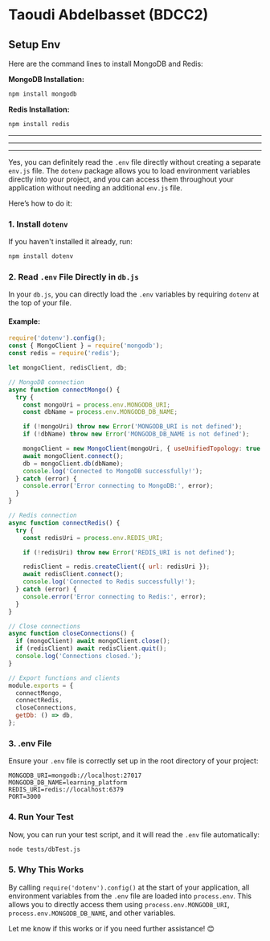 # Taoudi Abdelbasset (BDCC2)

## Setup Env
Here are the command lines to install MongoDB and Redis:

**MongoDB Installation:**
```bash
npm install mongodb
```

**Redis Installation:**
```bash
npm install redis
```

---
---
---

Yes, you can definitely read the `.env` file directly without creating a separate `env.js` file. The `dotenv` package allows you to load environment variables directly into your project, and you can access them throughout your application without needing an additional `env.js` file.

Here’s how to do it:

### **1. Install `dotenv`**
If you haven't installed it already, run:
```bash
npm install dotenv
```

### **2. Read `.env` File Directly in `db.js`**
In your `db.js`, you can directly load the `.env` variables by requiring `dotenv` at the top of your file.

#### Example:
```javascript
require('dotenv').config();
const { MongoClient } = require('mongodb');
const redis = require('redis');

let mongoClient, redisClient, db;

// MongoDB connection
async function connectMongo() {
  try {
    const mongoUri = process.env.MONGODB_URI;
    const dbName = process.env.MONGODB_DB_NAME;

    if (!mongoUri) throw new Error('MONGODB_URI is not defined');
    if (!dbName) throw new Error('MONGODB_DB_NAME is not defined');

    mongoClient = new MongoClient(mongoUri, { useUnifiedTopology: true });
    await mongoClient.connect();
    db = mongoClient.db(dbName);
    console.log('Connected to MongoDB successfully!');
  } catch (error) {
    console.error('Error connecting to MongoDB:', error);
  }
}

// Redis connection
async function connectRedis() {
  try {
    const redisUri = process.env.REDIS_URI;

    if (!redisUri) throw new Error('REDIS_URI is not defined');

    redisClient = redis.createClient({ url: redisUri });
    await redisClient.connect();
    console.log('Connected to Redis successfully!');
  } catch (error) {
    console.error('Error connecting to Redis:', error);
  }
}

// Close connections
async function closeConnections() {
  if (mongoClient) await mongoClient.close();
  if (redisClient) await redisClient.quit();
  console.log('Connections closed.');
}

// Export functions and clients
module.exports = {
  connectMongo,
  connectRedis,
  closeConnections,
  getDb: () => db,
};
```

### **3. .env File**
Ensure your `.env` file is correctly set up in the root directory of your project:
```
MONGODB_URI=mongodb://localhost:27017
MONGODB_DB_NAME=learning_platform
REDIS_URI=redis://localhost:6379
PORT=3000
```

### **4. Run Your Test**
Now, you can run your test script, and it will read the `.env` file automatically:
```bash
node tests/dbTest.js
```

### **5. Why This Works**
By calling `require('dotenv').config()` at the start of your application, all environment variables from the `.env` file are loaded into `process.env`. This allows you to directly access them using `process.env.MONGODB_URI`, `process.env.MONGODB_DB_NAME`, and other variables.

Let me know if this works or if you need further assistance! 😊
